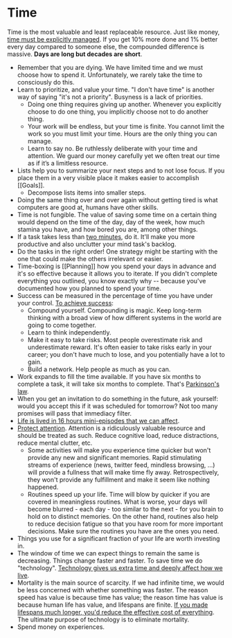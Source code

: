# Time

Time is the most valuable and least replaceable resource. Just like money, [time must be explicitly managed](https://youtu.be/oTugjssqOT0). If you get 10% more done and 1% better every day compared to someone else, the compounded difference is massive. **Days are long but decades are short**.

- Remember that you are dying. We have limited time and we must choose how to spend it. Unfortunately, we rarely take the time to consciously do this.
- Learn to prioritize, and value your time. "I don't have time" is another way of saying "it's not a priority". Busyness is a lack of priorities.
	- Doing one thing requires giving up another. Whenever you explicitly choose to do one thing, you implicitly choose not to do another thing.
	- Your work will be endless, but your time is finite. You cannot limit the work so you must limit your time. Hours are the only thing you can manage.
	- Learn to say no. Be ruthlessly deliberate with your time and attention. We guard our money carefully yet we often treat our time as if it’s a limitless resource.
- Lists help you to summarize your next steps and to not lose focus. If you place them in a very visible place it makes easier to accomplish [[Goals]].
  - Decompose lists items into smaller steps.
- Doing the same thing over and over again without getting tired is what computers are good at, humans have other skills.
- Time is not fungible. The value of saving some time on a certain thing would depend on the time of the day, day of the week, how much stamina you have, and how bored you are, among other things.
- If a task takes less than [two minutes](https://jamesclear.com/how-to-stop-procrastinating), do it. It'll make you more productive and also unclutter your mind task's backlog.
- Do the tasks in the right order! One strategy might be starting with the one that could make the others irrelevant or easier.
- Time-boxing is [[Planning]] how you spend your days in advance and it's so effective because it allows you to iterate. If you didn't complete everything you outlined, you know exactly why -- because you've documented how you planned to spend your time.
- Success can be measured in the percentage of time you have under your control. [To achieve success](https://blog.samaltman.com/how-to-be-successful):
  - Compound yourself. Compounding is magic. Keep long-term thinking with a broad view of how different systems in the world are going to come together.
  - Learn to think independently.
  - Make it easy to take risks. Most people overestimate risk and underestimate reward. It's often easier to take risks early in your career; you don't have much to lose, and you potentially have a lot to gain.
  - Build a network. Help people as much as you can.
- Work expands to fill the time available. If you have six months to complete a task, it will take six months to complete. That's [Parkinson's law](https://en.wikipedia.org/wiki/Parkinson%27s_law).
- When you get an invitation to do something in the future, ask yourself: would you accept this if it was scheduled for tomorrow? Not too many promises will pass that immediacy filter.
- [Life is lived in 16 hours mini-episodes that we can affect](https://youtu.be/-dYgnvrvQ3M).
- [Protect attention](https://youtu.be/VpHyLG-sc4g). Attention is a ridiculously valuable resource and should be treated as such. Reduce cognitive load, reduce distractions, reduce mental clutter, etc.
  - Some activities will make you experience time quicker but won't provide any new and significant memories. Rapid stimulating streams of experience (news, twitter feed, mindless browsing, ...) will provide a fullness that will make time fly away. Retrospectively, they won't provide any fulfillment and make it seem like nothing happened.
  - Routines speed up your life. Time will blow by quicker if you are covered in meaningless routines. What is worse, your days will become blurred - each day - too similar to the next - for you brain to hold on to distinct memories. On the other hand, routines also help to reduce decision fatigue so that you have room for more important decisions. Make sure the routines you have are the ones you need.
- Things you use for a significant fraction of your life are worth investing in.
- The window of time we can expect things to remain the same is decreasing. Things change faster and faster. To save time we do "technology". [Technology gives us extra time and deeply affect how we live](https://youtu.be/zHL9GP_B30E).
- Mortality is the main source of scarcity. If we had infinite time, we would be less concerned with whether something was faster. The reason speed has value is because time has value; the reason time has value is because human life has value, and lifespans are finite. [If you made lifespans much longer, you'd reduce the effective cost of everything](https://balajis.com/the-purpose-of-technology/). The ultimate purpose of technology is to eliminate mortality.
- Spend money on experiences.
